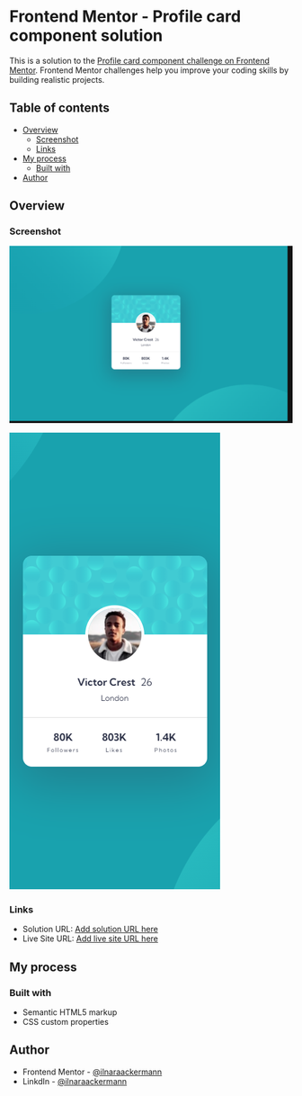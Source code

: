 # Frontend Mentor - Profile card component solution

This is a solution to the [Profile card component challenge on Frontend Mentor](https://www.frontendmentor.io/challenges/profile-card-component-cfArpWshJ). Frontend Mentor challenges help you improve your coding skills by building realistic projects. 

## Table of contents

- [Overview](#overview)
  - [Screenshot](#screenshot)
  - [Links](#links)
- [My process](#my-process)
  - [Built with](#built-with)
- [Author](#author)

## Overview

### Screenshot

![](./src/images/screenshots/Laptop-1-1440x900.png)

![](./src/images/screenshots/iPhone-XS-X-375x812.png)

### Links

- Solution URL: [Add solution URL here](https://github.com/IlnaraAckermann/profile-card-component-main)
- Live Site URL: [Add live site URL here](https://profile-card-component-main-eta-topaz.vercel.app/)

## My process

### Built with 

- Semantic HTML5 markup
- CSS custom properties

## Author 

- Frontend Mentor - [@ilnaraackermann](https://www.frontendmentor.io/profile/IlnaraAckermann)
- LinkdIn - [@ilnaraackermann](https://www.linkedin.com/in/ilnaraackermann)

